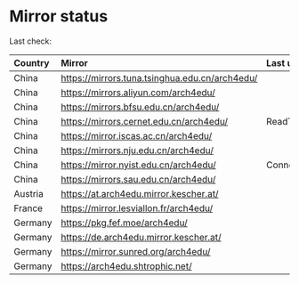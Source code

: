 <script src="./time.js"></script>
# Mirror status
Last check: <script type="text/javascript">localize(1750796917.2812314);</script>

|Country|Mirror|Last update|
|:------|:-----|:----------|
|China|https://mirrors.tuna.tsinghua.edu.cn/arch4edu/|<script type="text/javascript">localize(1750791186);</script>|
|China|https://mirrors.aliyun.com/arch4edu/|<script type="text/javascript">localize(1750747692);</script>|
|China|https://mirrors.bfsu.edu.cn/arch4edu/|<script type="text/javascript">localize(1750747692);</script>|
|China|https://mirrors.cernet.edu.cn/arch4edu/|ReadTimeout|
|China|https://mirror.iscas.ac.cn/arch4edu/|<script type="text/javascript">localize(1750574662);</script>|
|China|https://mirrors.nju.edu.cn/arch4edu/|<script type="text/javascript">localize(1750661438);</script>|
|China|https://mirror.nyist.edu.cn/arch4edu/|ConnectionError|
|China|https://mirrors.sau.edu.cn/arch4edu/|<script type="text/javascript">localize(1731653531);</script>|
|Austria|https://at.arch4edu.mirror.kescher.at/|<script type="text/javascript">localize(1750747692);</script>|
|France|https://mirror.lesviallon.fr/arch4edu/|<script type="text/javascript">localize(1750747692);</script>|
|Germany|https://pkg.fef.moe/arch4edu/|<script type="text/javascript">localize(1750747692);</script>|
|Germany|https://de.arch4edu.mirror.kescher.at/|<script type="text/javascript">localize(1750747692);</script>|
|Germany|https://mirror.sunred.org/arch4edu/|<script type="text/javascript">localize(1750747692);</script>|
|Germany|https://arch4edu.shtrophic.net/|<script type="text/javascript">localize(1750747692);</script>|

<script src="./tablefilter/tablefilter.js"></script>
<script src="./table.js"></script>